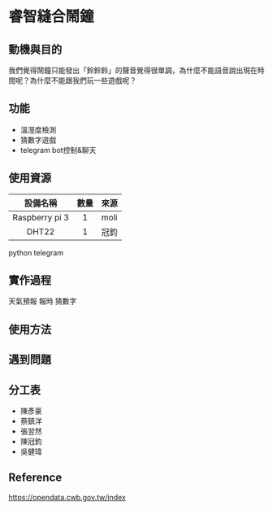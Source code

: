 睿智縫合鬧鐘
===============

動機與目的
---------------
我們覺得鬧鐘只能發出「鈴鈴鈴」的聲音覺得很單調，為什麼不能語音說出現在時間呢？為什麼不能跟我們玩一些遊戲呢？


功能
---------------
* 溫溼度檢測
* 猜數字遊戲
* telegram bot控制&聊天


使用資源
---------------

|      設備名稱      | 數量 |  來源  |
|      :-----:      | :--: |  :--: |
|  Raspberry pi 3   |  1   |  moli |
|      DHT22        |  1   |  冠鈞  |


python
telegram

實作過程
---------------
天氣預報
報時
猜數字

使用方法
---------------

遇到問題
---------------

分工表
---------------
* 陳彥豪
* 蔡鎮洋
* 張翌然
* 陳冠鈞
* 吳健瑋

Reference
---------------

https://opendata.cwb.gov.tw/index
